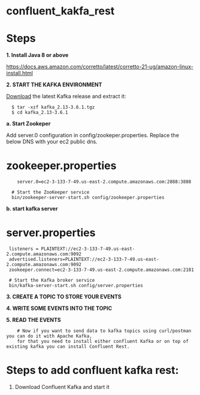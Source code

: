 # confluent_kakfa_rest

Steps
=====
**1. Install Java 8 or above**

https://docs.aws.amazon.com/corretto/latest/corretto-21-ug/amazon-linux-install.html

**2. START THE KAFKA ENVIRONMENT**

 [Download](https://dlcdn.apache.org/kafka/) the latest Kafka release and extract it: 

      $ tar -xzf kafka_2.13-3.6.1.tgz
      $ cd kafka_2.13-3.6.1

   **a. Start Zookeper**

Add server.0 configuration in config/zookeper.properties. Replace the below DNS with your ec2 public dns.

   zookeeper.properties
   ====================
        server.0=ec2-3-133-7-49.us-east-2.compute.amazonaws.com:2888:3888

      # Start the ZooKeeper service
      bin/zookeeper-server-start.sh config/zookeeper.properties
   
   **b. start kafka server**

   server.properties
   =================
     listeners = PLAINTEXT://ec2-3-133-7-49.us-east-2.compute.amazonaws.com:9092
     advertised.listeners=PLAINTEXT://ec2-3-133-7-49.us-east-2.compute.amazonaws.com:9092
     zookeeper.connect=ec2-3-133-7-49.us-east-2.compute.amazonaws.com:2181

     # Start the Kafka broker service
     bin/kafka-server-start.sh config/server.properties

**3. CREATE A TOPIC TO STORE YOUR EVENTS**

**4. WRITE SOME EVENTS INTO THE TOPIC**

**5. READ THE EVENTS**


        # Now if you want to send data to kafka topics using curl/postman you can do it with Apache Kafka,
        for that you need to install either confluent Kafka or on top of existing kafka you can install Confluent Rest.


Steps to add confluent kafka rest:
===================================
1. Download Confluent Kafka and start it
